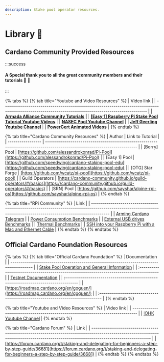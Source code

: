 ```yaml
---
description: Stake pool operator resources.
---
```


# Library 🏫

## Cardano Community Provided Resources

:::success
#### A Special thank you to all the great community members and their tutorials 🙏 🤗
:::

{% tabs %}
{% tab title="Youtube and Video Resources" %}
| Video link                                                                                                                                              |
| ------------------------------------------------------------------------------------------------------------------------------------------------------- |
| [**Armada Alliance Community Tutorials**](https://www.youtube.com/channel/UCligunhcmbMYaBUMvONsKwg)                                                     |
| [**\[Easy 1\] Raspberry Pi Stake Pool Tutorial Youtube Videos**](https://www.youtube.com/watch?v=tZykFS5D-jk\&list=PLBhbLwOuj0DfTnneuG3vyoDHY7Dv\_aiyq) |
| [**NASEC Pool Youtube Channel**](https://www.youtube.com/channel/UCv-eePQ0EpSV-jf-nJUPeeA/featured)                                                     |
| [**Jeff Geerling Youtube Channel**](https://www.youtube.com/channel/UCR-DXc1voovS8nhAvccRZhg)                                                           |
| [**PowerCert Animated Videos**](https://www.youtube.com/channel/UCJQJ4GjTiq5lmn8czf8oo0Q)                                                               |
{% endtab %}

{% tab title="Cardano Community Resources" %}
| Author            | Link to Tutorial                                                                                                             |
| ----------------- | ---------------------------------------------------------------------------------------------------------------------------- |
| \[Berry] Pool     | [https://github.com/alessandrokonrad/Pi-Pool](https://github.com/alessandrokonrad/Pi-Pool)                                   |
| \[Easy 1] Pool    | [https://github.com/speedwing/cardano-staking-pool-edu](https://github.com/speedwing/cardano-staking-pool-edu)               |
| \[OTG] Star Forge | [https://github.com/wcatz/pi-pool](https://github.com/wcatz/pi-pool)                                                         |
| Guild Operators   | [https://cardano-community.github.io/guild-operators/#/basics](https://cardano-community.github.io/guild-operators/#/basics) |
| \[SRN] Pool       | [https://github.com/sayshar/alpine-rpi-os](https://github.com/sayshar/alpine-rpi-os)                                         |
{% endtab %}

{% tab title="RPi Community" %}
| Link                                                                                                                                                                  |
| --------------------------------------------------------------------------------------------------------------------------------------------------------------------- |
| [Arming Cardano Telegram](https://github.com/rekuenkdr/master/tree/44e80aa783ef319f1f88f701f497d59f81d033cd/joinchat/FeKTCBu-pn5OUZUz4joF2w/README.md)                |
| [Power Consumption Benchmarks](https://www.pidramble.com/wiki/benchmarks/power-consumption)                                                                           |
| [External USB drives Benchmarks](https://www.pidramble.com/wiki/benchmarks/external-usb-drives)                                                                       |
| [Thermal Benchmarks](https://downey.io/blog/raspberry-pi-4-heatsinks-and-fans/)                                                                                       |
| [SSH into your Raspberry Pi with a Mac and Ethernet Cable](https://medium.com/@tzhenghao/how-to-ssh-into-your-raspberry-pi-with-a-mac-and-ethernet-cable-636a197d055) |
{% endtab %}
{% endtabs %}

## Official Cardano Foundation Resources

{% tabs %}
{% tab title="Official Cardano Foundation" %}
| Documentation                                                                             |
| ----------------------------------------------------------------------------------------- |
| [Stake Pool Operation and General Information](https://cardano.org/stake-pool-operation/) |
| :---------------------------------------------------------------------------------------- |
| [Testnet Documentation](https://developers.cardano.org/en/testnets/cardano/overview/)     |
| :------------------------------------------------------------------------------------     |
| [https://roadmap.cardano.org/en/goguen/](https://roadmap.cardano.org/en/goguen/)          |
| :-------------------------------------------------------------------------------          |
{% endtab %}

{% tab title="Youtube and Video Resources" %}
| Video link                                                                       |
| -------------------------------------------------------------------------------- |
| [IOHK Youtube Channel](https://www.youtube.com/channel/UCBJ0p9aCW-W82TwNM-z3V2w) |
{% endtab %}

{% tab title="Cardano Forum" %}
| Link                                                                                                                                                                                       |
| ------------------------------------------------------------------------------------------------------------------------------------------------------------------------------------------ |
| [https://forum.cardano.org/t/staking-and-delegating-for-beginners-a-step-by-step-guide/36681](https://forum.cardano.org/t/staking-and-delegating-for-beginners-a-step-by-step-guide/36681) |
{% endtab %}
{% endtabs %}
